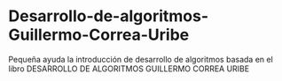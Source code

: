 # Desarrollo-de-algoritmos-Guillermo-Correa-Uribe
Pequeña ayuda la introducción de desarrollo de algoritmos basada en el libro DESARROLLO DE ALGORITMOS GUILLERMO CORREA URIBE

